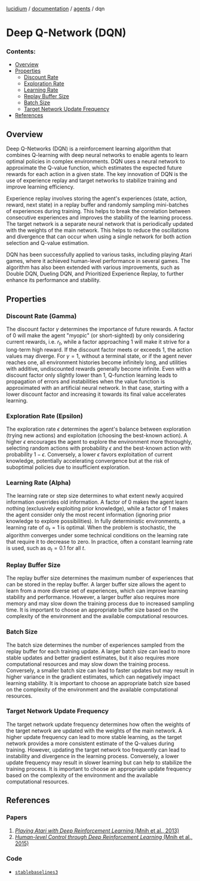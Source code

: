 [lucidium](https://github.com/theokoles7/lucidium/blob/main/README.md) / [documentation](../../../documentation/README.md) / [agents](../README.md) / dqn

# Deep Q-Network (DQN)

### Contents:
* [Overview](#overview)
* [Properties](#properties)
    * [Discount Rate](#discount-rate-gamma)
    * [Exploration Rate](#exploration-rate-epsilon)
    * [Learning Rate](#learning-rate-alpha)
    * [Replay Buffer Size](#replay-buffer-size)
    * [Batch Size](#batch-size)
    * [Target Network Update Frequency](#target-network-update-frequency)
* [References](#references)

## Overview

Deep Q-Networks (DQN) is a reinforcement learning algorithm that combines Q-learning with deep neural networks to enable agents to learn optimal policies in complex environments. DQN uses a neural network to approximate the Q-value function, which estimates the expected future rewards for each action in a given state. The key innovation of DQN is the use of experience replay and target networks to stabilize training and improve learning efficiency.

Experience replay involves storing the agent's experiences (state, action, reward, next state) in a replay buffer and randomly sampling mini-batches of experiences during training. This helps to break the correlation between consecutive experiences and improves the stability of the learning process. The target network is a separate neural network that is periodically updated with the weights of the main network. This helps to reduce the oscillations and divergence that can occur when using a single network for both action selection and Q-value estimation.

DQN has been successfully applied to various tasks, including playing Atari games, where it achieved human-level performance in several games. The algorithm has also been extended with various improvements, such as Double DQN, Dueling DQN, and Prioritized Experience Replay, to further enhance its performance and stability.

## Properties

### Discount Rate (Gamma)

The discount factor $\gamma$⁠ determines the importance of future rewards. A factor of 0 will make the agent "myopic" (or short-sighted) by only considering current rewards, i.e. $r_t$, while a factor approaching 1 will make it strive for a long-term high reward. If the discount factor meets or exceeds 1, the action values may diverge. For $\gamma = 1$⁠, without a terminal state, or if the agent never reaches one, all environment histories become infinitely long, and utilities with additive, undiscounted rewards generally become infinite. Even with a discount factor only slightly lower than 1, Q-function learning leads to propagation of errors and instabilities when the value function is approximated with an artificial neural network. In that case, starting with a lower discount factor and increasing it towards its final value accelerates learning.

### Exploration Rate (Epsilon)

The exploration rate $\epsilon$ determines the agent's balance between exploration (trying new actions) and exploitation (choosing the best-known action). A higher $\epsilon$ encourages the agent to explore the environment more thoroughly, selecting random actions with probability $\epsilon$ and the best-known action with probability $1 - \epsilon$. Conversely, a lower $\epsilon$ favors exploitation of current knowledge, potentially accelerating convergence but at the risk of suboptimal policies due to insufficient exploration.

### Learning Rate (Alpha)

The learning rate or step size determines to what extent newly acquired information overrides old information. A factor of 0 makes the agent learn nothing (exclusively exploiting prior knowledge), while a factor of 1 makes the agent consider only the most recent information (ignoring prior knowledge to explore possibilities). In fully deterministic environments, a learning rate of $\alpha_t = 1$ is optimal. When the problem is stochastic, the algorithm converges under some technical conditions on the learning rate that require it to decrease to zero. In practice, often a constant learning rate is used, such as $\alpha_t = 0.1$  for all $t$.

### Replay Buffer Size

The replay buffer size determines the maximum number of experiences that can be stored in the replay buffer. A larger buffer size allows the agent to learn from a more diverse set of experiences, which can improve learning stability and performance. However, a larger buffer also requires more memory and may slow down the training process due to increased sampling time. It is important to choose an appropriate buffer size based on the complexity of the environment and the available computational resources.

### Batch Size

The batch size determines the number of experiences sampled from the replay buffer for each training update. A larger batch size can lead to more stable updates and better gradient estimates, but it also requires more computational resources and may slow down the training process. Conversely, a smaller batch size can lead to faster updates but may result in higher variance in the gradient estimates, which can negatively impact learning stability. It is important to choose an appropriate batch size based on the complexity of the environment and the available computational resources.

### Target Network Update Frequency

The target network update frequency determines how often the weights of the target network are updated with the weights of the main network. A higher update frequency can lead to more stable learning, as the target network provides a more consistent estimate of the Q-values during training. However, updating the target network too frequently can lead to instability and divergence in the learning process. Conversely, a lower update frequency may result in slower learning but can help to stabilize the training process. It is important to choose an appropriate update frequency based on the complexity of the environment and the available computational resources.

## References

### Papers

1. [*Playing Atari with Deep Reinforcement Learning* (Mnih et al., 2013)](https://arxiv.org/pdf/1312.05602)
2. [*Human-level Control through Deep Reinforcement Learning* (Mnih et al., 2015)](https://training.incf.org/sites/default/files/2023-05/Human-level%20control%20through%20deep%20reinforcement%20learning.pdf)

### Code

* [`stablebaselines3`](https://github.com/DLR-RM/stable-baselines3/blob/master/stable_baselines3/dqn/dqn.py)